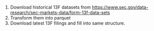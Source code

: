 
1. Download historical 13F datasets from https://www.sec.gov/data-research/sec-markets-data/form-13f-data-sets
2. Transform them into parquet
3. Download latest 13F filings and fill into same structure. 